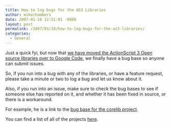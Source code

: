 ```yaml
---
title: How to log bugs for the AS3 Libraries
author: mikechambers
date: 2007-01-10 12:51:01 -0800
layout: post
permalink: /2007/01/10/how-to-log-bugs-for-the-as3-libraries/
categories:
  - General
---
```



Just a quick fyi, but now that [we have moved the ActionScript 3 Open source libraries over to Google Code][1], we finally have a bug base so anyone can submit issues.

So, if you run into a bug with any of the libraries, or have a feature request, please take a minute or two to log a bug and let us know about it.

Also, if you run into an issue, make sure to check the bug bases to see if someone else has reported on it, and whether it has been fixed in source, or there is a workaround.

For example, he is a link to the [bug base for the corelib project][2].

You can find a list of all of the projects [here][1].

 [1]: http://weblogs.macromedia.com/mesh/archives/2007/01/open_source_act_2.html
 [2]: http://code.google.com/p/as3corelib/issues/list